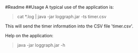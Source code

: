 #Readme
##Usage
A typical use of the application is:

> cat *.log | java -jar loggraph.jar  -ts timer.csv

This will send the timer information into the CSV file 'timer.csv'.

Help on the application:
> java -jar loggraph.jar -h
